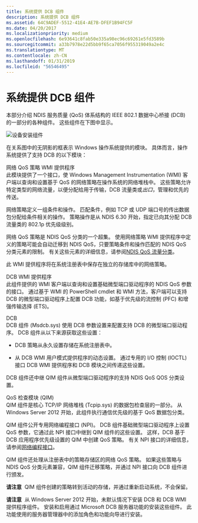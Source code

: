 ```yaml
---
title: 系统提供 DCB 组件
description: 系统提供 DCB 组件
ms.assetid: 64C9ADEF-5512-41E4-AE7B-DFEF1B94FC5F
ms.date: 04/20/2017
ms.localizationpriority: medium
ms.openlocfilehash: 6e93641c8fab50e335a98ec96c69261e5fd3589b
ms.sourcegitcommit: a33b7978e22d5bb9f65ca7056f955319049a2e4c
ms.translationtype: MT
ms.contentlocale: zh-CN
ms.lasthandoff: 01/31/2019
ms.locfileid: "56546495"
---
```

# <a name="system-provided-dcb-components"></a>系统提供 DCB 组件


本部分介绍 NDIS 服务质量 (QoS) 体系结构的 IEEE 802.1 数据中心桥接 (DCB) 的一部分的各种组件。 这些组件在下图中显示。

![设备安装组件](images/dcb.png)

在关系图中的无阴影的框表示 Windows 操作系统提供的模块。 具体而言，操作系统提供了支持 DCB 的以下模块：

<a href="" id="network-qos-policy-wmi-provider"></a>网络 QoS 策略 WMI 提供程序  
此模块提供了一个接口，使 Windows Management Instrumentation (WMI) 客户端以查询和设置基于 QoS 的网络策略在操作系统的网络堆栈中。 这些策略允许特定类型的网络流量，以便分配给用于传输，DCB 流量类或*出口*，管理和优先的传送。

网络策略定义一组条件和操作。 匹配条件，例如 TCP 或 UDP 端口号的传出数据包分配给条件相关的操作。 策略操作是从 NDIS 6.30 开始，指定已向其分配 DCB 流量类的 802.1p 优先级级别。

网络 QoS 策略是 NDIS QoS 分类的一个超集。 使用网络策略 WMI 提供程序中定义的策略可能会自动迁移到 NDIS QoS，只要策略条件和操作匹配的 NDIS QoS 分类元素的限制。 有关这些元素的详细信息，请参阅[NDIS QoS 流量分类](ndis-qos-traffic-classifications.md)。

此 WMI 提供程序将在系统注册表中保存在独立的存储库中的网络策略。

<a href="" id="dcb-wmi-provider"></a>DCB WMI 提供程序  
此组件提供的 WMI 客户端以查询和设置基础微型端口驱动程序的 NDIS QoS 参数的接口。 通过基于 WMI 的 PowerShell cmdlet 和 WMI 方法，客户端可以支持 DCB 的微型端口驱动程序上配置 DCB 功能，如基于优先级的流控制 (PFC) 和增强传输选择 (ETS)。

<a href="" id="dcb"></a>DCB  
DCB 组件 (Msdcb.sys) 使用 DCB 参数设置来配置支持 DCB 的微型端口驱动程序。 DCB 组件从以下来源获取这些设置：

-   DCB 策略从永久设置存储在系统注册表中。

-   从 DCB WMI 用户模式提供程序的动态设置。 通过专用的 I/O 控制 (IOCTL) 接口 DCB WMI 提供程序和 DCB 模块之间传递这些设置。

DCB 组件还中继 QIM 组件从微型端口驱动程序的支持 NDIS QoS QOS 分类设置。

<a href="" id="qos-inspection-module--qim-"></a>QoS 检查模块 (QIM)  
QIM 组件是核心 TCP/IP 网络堆栈 (Tcpip.sys) 的数据包检查层的一部分。 从 Windows Server 2012 开始，此组件执行通信优先级的基于 QoS 数据包分类。

QIM 组件公开专用网络编程接口 (NPI)。 DCB 组件基础微型端口驱动程序上设置 QoS 参数，它通过此 NPI 接口中继到 QIM 组件的这些设置。 这样，DCB 基于 DCB 应用程序优先级设置的 QIM 中创建 QoS 策略。 有关 NPI 接口的详细信息，请参阅[网络编程接口](network-programming-interface.md)。

QIM 组件还处理从注册表中的策略存储区的网络 QoS 策略。 如果这些策略与 NDIS QoS 分类元素兼容，QIM 组件迁移策略，并通过 NPI 接口向 DCB 组件进行颁发。

**请注意**  QIM 组件创建的策略转到活动的存储，并通过重新启动系统，不会保留。

 

**请注意**  从 Windows Server 2012 开始，未默认情况下安装 DCB 和 DCB WMI 提供程序组件。 安装和启用通过 Microsoft DCB 服务器功能的安装这些组件。 此功能使用的服务器管理器中的添加角色和功能向导进行安装。

 

 

 





